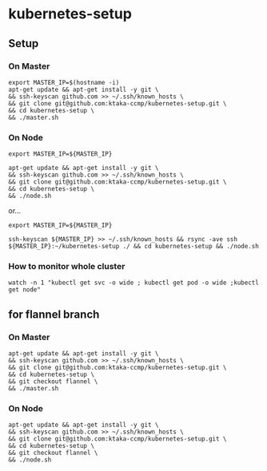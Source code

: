 # kubernetes-setup

## Setup

### On Master

```
export MASTER_IP=$(hostname -i)
apt-get update && apt-get install -y git \
&& ssh-keyscan github.com >> ~/.ssh/known_hosts \
&& git clone git@github.com:ktaka-ccmp/kubernetes-setup.git \
&& cd kubernetes-setup \
&& ./master.sh
```

### On Node

```
export MASTER_IP=${MASTER_IP}

apt-get update && apt-get install -y git \
&& ssh-keyscan github.com >> ~/.ssh/known_hosts \
&& git clone git@github.com:ktaka-ccmp/kubernetes-setup.git \
&& cd kubernetes-setup \
&& ./node.sh
```

or...

```
export MASTER_IP=${MASTER_IP}

ssh-keyscan ${MASTER_IP} >> ~/.ssh/known_hosts && rsync -ave ssh ${MASTER_IP}:~/kubernetes-setup ./ && cd kubernetes-setup && ./node.sh 
```

### How to monitor whole cluster

```
watch -n 1 "kubectl get svc -o wide ; kubectl get pod -o wide ;kubectl get node"
```


## for flannel branch

### On Master

```
apt-get update && apt-get install -y git \
&& ssh-keyscan github.com >> ~/.ssh/known_hosts \
&& git clone git@github.com:ktaka-ccmp/kubernetes-setup.git \
&& cd kubernetes-setup \
&& git checkout flannel \
&& ./master.sh
```

### On Node

```
apt-get update && apt-get install -y git \
&& ssh-keyscan github.com >> ~/.ssh/known_hosts \
&& git clone git@github.com:ktaka-ccmp/kubernetes-setup.git \
&& cd kubernetes-setup \
&& git checkout flannel \
&& ./node.sh
```

